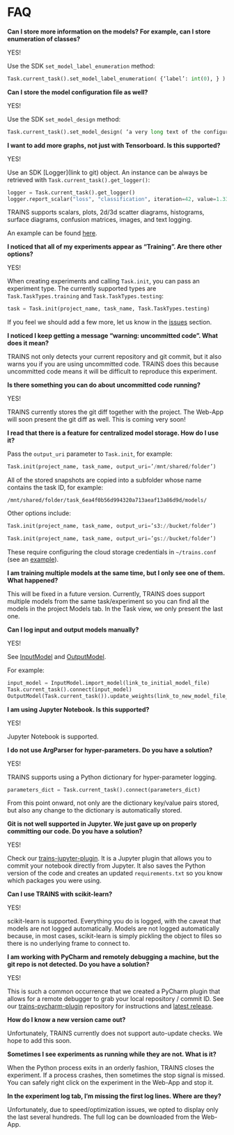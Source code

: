 # FAQ

**Can I store more information on the models? For example, can I store enumeration of classes?**
 
YES!

Use the SDK `set_model_label_enumeration` method:
 
```python
Task.current_task().set_model_label_enumeration( {‘label’: int(0), } )
```

**Can I store the model configuration file as well?**
 
YES!

Use the SDK `set_model_design` method:

```python
Task.current_task().set_model_design( ‘a very long text of the configuration file content’ )
```

**I want to add more graphs, not just with Tensorboard. Is this supported?**

YES!

Use an SDK [Logger](link to git) object. An instance can be always be retrieved with `Task.current_task().get_logger()`:

```python
logger = Task.current_task().get_logger()
logger.report_scalar("loss", "classification", iteration=42, value=1.337)
```

TRAINS supports scalars, plots, 2d/3d scatter diagrams, histograms, surface diagrams, confusion matrices, images, and text logging.

An example can be found [here](docs/manual_log.py).

**I noticed that all of my experiments appear as “Training”. Are there other options?**

YES! 

When creating experiments and calling `Task.init`, you can pass an experiment type.
The currently supported types are `Task.TaskTypes.training` and `Task.TaskTypes.testing`:

```python
task = Task.init(project_name, task_name, Task.TaskTypes.testing)
```

If you feel we should add a few more, let us know in the [issues]() section.

**I noticed I keep getting a message “warning: uncommitted code”. What does it mean?**

TRAINS not only detects your current repository and git commit, 
but it also warns you if you are using uncommitted code. TRAINS does this
because uncommitted code means it will be difficult to reproduce this experiment.

**Is there something you can do about uncommitted code running?**

YES! 

TRAINS currently stores the git diff together with the project. 
The Web-App will soon present the git diff as well. This is coming very soon! 

**I read that there is a feature for centralized model storage. How do I use it?**

Pass the `output_uri` parameter to `Task.init`, for example:

```python
Task.init(project_name, task_name, output_uri=’/mnt/shared/folder’)
```

All of the stored snapshots are copied into a subfolder whose name contains the task ID, for example:
 
`/mnt/shared/folder/task_6ea4f0b56d994320a713aeaf13a86d9d/models/`

Other options include:

```python
Task.init(project_name, task_name, output_uri=’s3://bucket/folder’)
```

```python
Task.init(project_name, task_name, output_uri=’gs://bucket/folder’)
```

These require configuring the cloud storage credentials in `~/trains.conf` (see an [example](v)).

**I am training multiple models at the same time, but I only see one of them. What happened?**

This will be fixed in a future version. Currently, TRAINS does support multiple models 
from the same task/experiment so you can find all the models in the project Models tab.
In the Task view, we only present the last one.

**Can I log input and output models manually?**

YES!

See  [InputModel]() and [OutputModel]().

For example:

```python
input_model = InputModel.import_model(link_to_initial_model_file)
Task.current_task().connect(input_model)
OutputModel(Task.current_task()).update_weights(link_to_new_model_file_here) 
```

**I am using Jupyter Notebook. Is this supported?**

YES! 

Jupyter Notebook is supported.

**I do not use ArgParser for hyper-parameters. Do you have a solution?**

YES! 

TRAINS supports using a Python dictionary for hyper-parameter logging.

```python
parameters_dict = Task.current_task().connect(parameters_dict)
```

From this point onward, not only are the dictionary key/value pairs stored, but also any change to the dictionary is automatically stored.

**Git is not well supported in Jupyter. We just gave up on properly committing our code. Do you have a solution?**

YES! 

Check our [trains-jupyter-plugin](). It is a Jupyter plugin that allows you to commit your notebook directly from Jupyter. It also saves the Python version of the code and creates an updated `requirements.txt` so you know which packages you were using.

**Can I use TRAINS with scikit-learn?**

YES! 

scikit-learn is supported. Everything you do is logged, with the caveat that models are not logged automatically. 
 Models are not logged automatically because, in most cases, scikit-learn is simply pickling the object to files so there is no underlying frame to connect to.

**I am working with PyCharm and remotely debugging a machine, but the git repo is not detected. Do you have a solution?**

YES! 

This is such a common occurrence that we created a PyCharm plugin that allows for a remote debugger to grab your local repository / commit ID. See our [trains-pycharm-plugin]() repository for instructions and [latest release]().

**How do I know a new version came out?**

Unfortunately, TRAINS currently does not support auto-update checks. We hope to add this soon.

**Sometimes I see experiments as running while they are not. What is it?**

When the Python process exits in an orderly fashion, TRAINS closes the experiment. 
If a process crashes, then sometimes the stop signal is missed. You can safely right click on the experiment in the Web-App and stop it.

**In the experiment log tab, I’m missing the first log lines. Where are they?**
 
Unfortunately, due to speed/optimization issues, we opted to display only the last several hundreds. The full log can be downloaded from the Web-App.




